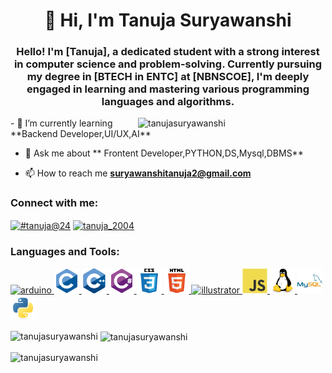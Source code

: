 <h1 align="center">👋 Hi, I'm Tanuja Suryawanshi</h1>
<h3 align="center">Hello! I'm [Tanuja], a dedicated student with a strong interest in computer science and problem-solving. Currently pursuing my degree in [BTECH in ENTC] at [NBNSCOE], I'm deeply engaged in learning and mastering various programming languages and algorithms.</h3>
<img src="https://static.vecteezy.com/system/resources/thumbnails/002/274/676/small_2x/woman-working-on-laptop-freelance-remote-working-online-studying-work-from-home-illustration-vector.jpg" width="300px" alt="tanujasuryawanshi"  align="right"/> 

<p align="left">
- 🌱 I’m currently learning **Backend Developer,UI/UX,AI**

- 💬 Ask me about ** Frontent Developer,PYTHON,DS,Mysql,DBMS**

- 📫 How to reach me **suryawanshitanuja2@gmail.com**

  <p/>
  

<h3 align="left">Connect with me:</h3>
<p align="left">
<a href="https://linkedin.com/in/#tanuja@24" target="blank"><img align="center" src="https://raw.githubusercontent.com/rahuldkjain/github-profile-readme-generator/master/src/images/icons/Social/linked-in-alt.svg" alt="#tanuja@24" height="30" width="40" /></a>
<a href="https://www.leetcode.com/tanuja_2004" target="blank"><img align="center" src="https://raw.githubusercontent.com/rahuldkjain/github-profile-readme-generator/master/src/images/icons/Social/leet-code.svg" alt="tanuja_2004" height="30" width="40" /></a>
</p>

<h3 align="left">Languages and Tools:</h3>
<p align="left"> <a href="https://www.arduino.cc/" target="_blank" rel="noreferrer"> <img src="https://cdn.worldvectorlogo.com/logos/arduino-1.svg" alt="arduino" width="40" height="40"/> </a> <a href="https://www.cprogramming.com/" target="_blank" rel="noreferrer"> <img src="https://raw.githubusercontent.com/devicons/devicon/master/icons/c/c-original.svg" alt="c" width="40" height="40"/> </a> <a href="https://www.w3schools.com/cpp/" target="_blank" rel="noreferrer"> <img src="https://raw.githubusercontent.com/devicons/devicon/master/icons/cplusplus/cplusplus-original.svg" alt="cplusplus" width="40" height="40"/> </a> <a href="https://www.w3schools.com/cs/" target="_blank" rel="noreferrer"> <img src="https://raw.githubusercontent.com/devicons/devicon/master/icons/csharp/csharp-original.svg" alt="csharp" width="40" height="40"/> </a> <a href="https://www.w3schools.com/css/" target="_blank" rel="noreferrer"> <img src="https://raw.githubusercontent.com/devicons/devicon/master/icons/css3/css3-original-wordmark.svg" alt="css3" width="40" height="40"/> </a> <a href="https://www.w3.org/html/" target="_blank" rel="noreferrer"> <img src="https://raw.githubusercontent.com/devicons/devicon/master/icons/html5/html5-original-wordmark.svg" alt="html5" width="40" height="40"/> </a> <a href="https://www.adobe.com/in/products/illustrator.html" target="_blank" rel="noreferrer"> <img src="https://www.vectorlogo.zone/logos/adobe_illustrator/adobe_illustrator-icon.svg" alt="illustrator" width="40" height="40"/> </a> <a href="https://developer.mozilla.org/en-US/docs/Web/JavaScript" target="_blank" rel="noreferrer"> <img src="https://raw.githubusercontent.com/devicons/devicon/master/icons/javascript/javascript-original.svg" alt="javascript" width="40" height="40"/> </a> <a href="https://www.linux.org/" target="_blank" rel="noreferrer"> <img src="https://raw.githubusercontent.com/devicons/devicon/master/icons/linux/linux-original.svg" alt="linux" width="40" height="40"/> </a> <a href="https://www.mysql.com/" target="_blank" rel="noreferrer"> <img src="https://raw.githubusercontent.com/devicons/devicon/master/icons/mysql/mysql-original-wordmark.svg" alt="mysql" width="40" height="40"/> </a> <a href="https://www.python.org" target="_blank" rel="noreferrer"> <img src="https://raw.githubusercontent.com/devicons/devicon/master/icons/python/python-original.svg" alt="python" width="40" height="40"/> </a> </p>

<p><img align="left" src="https://github-readme-stats.vercel.app/api/top-langs?username=tanujasuryawanshi&show_icons=true&locale=en&layout=compact" alt="tanujasuryawanshi" /></p>

<p>&nbsp;<img align="center" src="https://github-readme-stats.vercel.app/api?username=tanujasuryawanshi&show_icons=true&locale=en" alt="tanujasuryawanshi" /></p>

<p><img align="center" src="https://github-readme-streak-stats.herokuapp.com/?user=tanujasuryawanshi&" alt="tanujasuryawanshi" /></p>
